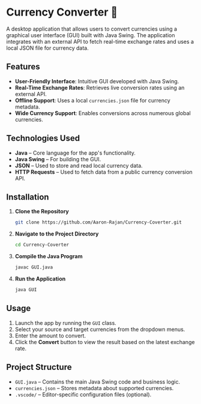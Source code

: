 # Currency Converter 💸

A desktop application that allows users to convert currencies using a graphical user interface (GUI) built with Java Swing. The application integrates with an external API to fetch real-time exchange rates and uses a local JSON file for currency data.

## Features

- **User-Friendly Interface**: Intuitive GUI developed with Java Swing.
- **Real-Time Exchange Rates**: Retrieves live conversion rates using an external API.
- **Offline Support**: Uses a local `currencies.json` file for currency metadata.
- **Wide Currency Support**: Enables conversions across numerous global currencies.

## Technologies Used

- **Java** – Core language for the app's functionality.
- **Java Swing** – For building the GUI.
- **JSON** – Used to store and read local currency data.
- **HTTP Requests** – Used to fetch data from a public currency conversion API.

## Installation

1. **Clone the Repository**
   ```bash
   git clone https://github.com/Aaron-Rajan/Currency-Coverter.git
   ```

2. **Navigate to the Project Directory**
   ```bash
   cd Currency-Coverter
   ```

3. **Compile the Java Program**
   ```bash
   javac GUI.java
   ```

4. **Run the Application**
   ```bash
   java GUI
   ```

## Usage

1. Launch the app by running the `GUI` class.
2. Select your source and target currencies from the dropdown menus.
3. Enter the amount to convert.
4. Click the **Convert** button to view the result based on the latest exchange rate.

## Project Structure

- `GUI.java` – Contains the main Java Swing code and business logic.
- `currencies.json` – Stores metadata about supported currencies.
- `.vscode/` – Editor-specific configuration files (optional).
